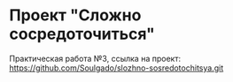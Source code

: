 # Проект "Сложно сосредоточиться"

Практическая работа №3, ссылка на проект: https://github.com/Soulgado/slozhno-sosredotochitsya.git